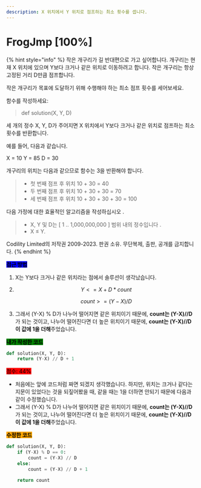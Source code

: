 ```yaml
---
description: X 위치에서 Y 위치로 점프하는 최소 횟수를 셉니다.
---
```


# FrogJmp \[100%]

{% hint style="info" %}
작은 개구리가 길 반대편으로 가고 싶어합니다. 개구리는 현재 X 위치에 있으며 Y보다 크거나 같은 위치로 이동하려고 합니다. 작은 개구리는 항상 고정된 거리 D만큼 점프합니다.

작은 개구리가 목표에 도달하기 위해 수행해야 하는 최소 점프 횟수를 세어보세요.

함수를 작성하세요:

> def solution(X, Y, D)

세 개의 정수 X, Y, D가 주어지면 X 위치에서 Y보다 크거나 같은 위치로 점프하는 최소 횟수를 반환합니다.

예를 들어, 다음과 같습니다.

X = 10 Y = 85 D = 30

개구리의 위치는 다음과 같으므로 함수는 3을 반환해야 합니다.

> * 첫 번째 점프 후 위치 10 + 30 = 40
> * 두 번째 점프 후 위치 10 + 30 + 30 = 70
> * 세 번째 점프 후 위치 10 + 30 + 30 + 30 = 100

다음 가정에 대한 효율적인 알고리즘을 작성하십시오 .

> * X, Y 및 D는 \[ 1 .. 1,000,000,000 ] 범위 내의 정수입니다 .
> * X ≤ Y.



Codility Limited의 저작권 2009-2023. 판권 소유. 무단복제, 출판, 공개를 금지합니다.
{% endhint %}



<mark style="background-color:blue;">**접근 방법**</mark>

1. X는 Y보다 크거나 같은 위치라는 점에서 솔루션이 생각났습니다.
2.  $$Y <= X + D*count$$

    $$count >= (Y-X)/D$$
3. 그래서 (Y-X) % D가 나누어 떨어지면 같은 위치이기 때문에, **count는 (Y-X)//D**가 되는 것이고, 나누어 떨어진다면 더 높은 위치이기 때문에, **count는 (Y-X)//D 이 값에 1을 더해**주었습니다.



<mark style="background-color:green;">**내가 작성한 코드**</mark>

```python
def solution(X, Y, D):
    return (Y-X) // D + 1
```

<mark style="background-color:red;">점수: 44%</mark>

* 처음에는 앞에 코드처럼 짜면 되겠지 생각했습니다. 하지만, 위치는 크거나 같다는 지문이 있었다는 것을 되짚어봤을 때, 같을 때는 1을 더하면 안되기 때문에 다음과 같이 수정했습니다.
* 그래서 (Y-X) % D가 나누어 떨어지면 같은 위치이기 때문에, **count는 (Y-X)//D**가 되는 것이고, 나누어 떨어진다면 더 높은 위치이기 때문에, **count는 (Y-X)//D 이 값에 1을 더해**주었습니다.



<mark style="background-color:orange;">**수정한 코드**</mark>

```python
def solution(X, Y, D):
    if (Y-X) % D == 0:
        count = (Y-X) // D
    else:
        count = (Y-X) // D + 1

    return count
```
